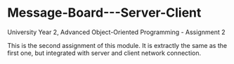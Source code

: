 # Message-Board---Server-Client
University Year 2, Advanced Object-Oriented Programming - Assignment 2

This is the second assignment of this module. It is extractly the same as the first one, but integrated with server and client network connection.
